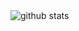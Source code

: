 <picture decoding="async" loading="lazy">
  <source media="(prefers-color-scheme: dark)" srcset="https://pixel-profile.vercel.app/api/github-stats?username=H-T-H">
  <img alt="github stats" src="https://pixel-profile.vercel.app/api/github-stats?username=LuciNyan&screen_effect=false&background=linear-gradient(to%20bottom%20right%2C%20%2374dcc4%2C%20%234597e9)">
</picture>
